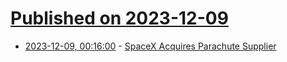 # [Published on 2023-12-09](index.md)

* [2023-12-09, 00:16:00](https://soylentnews.org/article.pl?sid=23/12/07/1647220&from=rss) - [SpaceX Acquires Parachute Supplier](https://soylentnews.org/article.pl?sid=23/12/07/1647220&from=rss)
